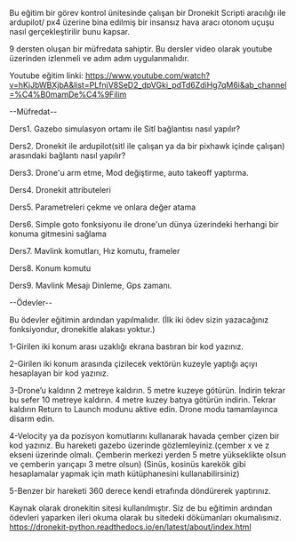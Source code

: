 Bu eğitim bir görev kontrol ünitesinde çalışan bir Dronekit Scripti aracılığı ile ardupilot/ px4 üzerine bina edilmiş bir insansız hava aracı otonom uçuşu nasıl gerçekleştirilir bunu kapsar. 

9 dersten oluşan bir müfredata sahiptir. Bu dersler video olarak youtube üzerinden izlenmeli ve adım adım uygulanmalıdır.

Youtube eğitim linki: https://www.youtube.com/watch?v=hKjJbWBXjbA&list=PLfnjV8SeD2_dpVGki_pdTd6ZdiHg7qM6i&ab_channel=%C4%B0mamDe%C4%9Filim

--Müfredat--

Ders1. Gazebo simulasyon ortamı ile Sitl bağlantısı nasıl yapılır?

Ders2. Dronekit ile ardupilot(sitl ile çalışan ya da bir pixhawk içinde çalışan) arasındaki bağlantı nasıl yapılır?

Ders3. Drone'u arm etme, Mod değiştirme, auto takeoff yaptırma.

Ders4. Dronekit attributeleri

Ders5. Parametreleri çekme ve onlara değer atama

Ders6. Simple goto fonksiyonu ile drone'un dünya üzerindeki herhangi bir konuma gitmesini sağlama

Ders7. Mavlink komutları, Hız komutu, frameler

Ders8. Konum komutu

Ders9. Mavlink Mesajı Dinleme, Gps zamanı.


--Ödevler-- 

Bu ödevler eğitimin ardından yapılmalıdır.
(İlk iki ödev sizin yazacağınız fonksiyondur, dronekitle alakası yoktur.)


1-Girilen iki konum arası uzaklığı ekrana bastıran bir kod yazınız.

2-Girilen iki konum arasında çizilecek vektörün kuzeyle yaptığı açıyı hesaplayan bir kod yazınız.

3-Drone’u kaldırın 2 metreye kaldırın. 5 metre kuzeye götürün. İndirin tekrar bu sefer 10 metreye kaldırın. 4 metre kuzey batıya götürün indirin. Tekrar kaldırın Return to Launch modunu aktive edin. Drone modu tamamlayınca disarm edin.

4-Velocity ya da pozisyon komutlarını kullanarak havada çember çizen bir kod yazınız. Bu hareketi gazebo üzerinde gözlemleyiniz.(çember x ve z ekseni üzerinde olmalı. Çemberin merkezi yerden 5 metre yükseklikte olsun ve çemberin yarıçapı 3 metre olsun) (Sinüs, kosinüs karekök gibi hesaplamalar yapmak için math kütüphanesini kullanabilirsiniz)

5-Benzer bir hareketi 360 derece kendi etrafında döndürerek yaptırınız.

Kaynak olarak dronekitin sitesi kullanılmıştır. Siz de bu eğitimin ardından ödevleri yaparken ileri okuma olarak bu sitedeki dökümanları okumalısınız. https://dronekit-python.readthedocs.io/en/latest/about/index.html
